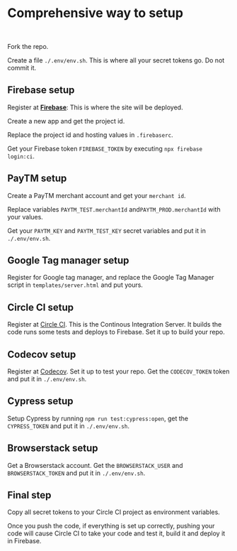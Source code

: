 # Comprehensive way to setup

&nbsp;

Fork the repo.

Create a file `./.env/env.sh`. This is where all your secret tokens go. Do not commit it.

## Firebase setup

Register at **[Firebase](https://firebase.google.com/)**: This is where the site will be deployed.

Create a new app and get the project id.

Replace the project id and hosting values in `.firebaserc`.

Get your Firebase token `FIREBASE_TOKEN` by executing `npx firebase login:ci`.

## PayTM setup

Create a PayTM merchant account and get your `merchant id`.

Replace variables `PAYTM_TEST.merchantId` and`PAYTM_PROD.merchantId` with your values.

Get your `PAYTM_KEY` and `PAYTM_TEST_KEY` secret variables and put it in `./.env/env.sh`.

## Google Tag manager setup

Register for Google tag manager, and replace the Google Tag Manager script in `templates/server.html` and put yours.

## Circle CI setup

Register at [Circle CI](https://cicleci.com). This is the Continous Integration Server. It builds the code runs some tests and deploys to Firebase. Set it up to build your repo.

## Codecov setup

Register at [Codecov](https://codecov.io). Set it up to test your repo. Get the `CODECOV_TOKEN` token and put it in `./.env/env.sh`.

## Cypress setup

Setup Cypress by running `npm run test:cypress:open`, get the `CYPRESS_TOKEN` and put it in `./.env/env.sh`.

## Browserstack setup

Get a Browserstack account. Get the `BROWSERSTACK_USER` and `BROWSERSTACK_TOKEN` and put it in `./.env/env.sh`.

## Final step

Copy all secret tokens to your Circle CI project as environment variables.

Once you push the code, if everything is set up correctly, pushing your code will cause Circle CI to take your code and test it, build it and deploy it in Firebase.